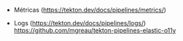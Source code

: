 

* Métricas (https://tekton.dev/docs/pipelines/metrics/)



* Logs (https://tekton.dev/docs/pipelines/logs/)
https://github.com/mgreau/tekton-pipelines-elastic-o11y
